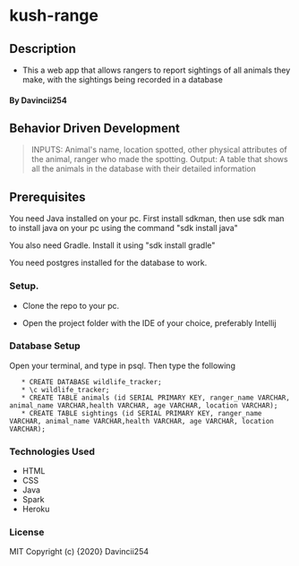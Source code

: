 # kush-range

## Description

- This a web app that allows rangers to report sightings of all animals they make, with the sightings being recorded in a database

#### By Davincii254

## Behavior Driven Development

> INPUTS: Animal's name, location spotted, other physical attributes of the animal, ranger who made the spotting.
> Output: A table that shows all the animals in the database with their detailed information

## Prerequisites

You need Java installed on your pc. First install sdkman, then use sdk man to install java on your pc using the command "sdk install java"

You also need Gradle. Install it using "sdk install gradle"

You need postgres installed for the database to work.

###  Setup.

- Clone the repo to your pc.

- Open the project folder with the IDE of your choice, preferably Intellij

### Database Setup
Open your terminal, and type in psql. Then type the following

       * CREATE DATABASE wildlife_tracker;
       * \c wildlife_tracker;
       * CREATE TABLE animals (id SERIAL PRIMARY KEY, ranger_name VARCHAR, animal_name VARCHAR,health VARCHAR, age VARCHAR, location VARCHAR);
       * CREATE TABLE sightings (id SERIAL PRIMARY KEY, ranger_name VARCHAR, animal_name VARCHAR,health VARCHAR, age VARCHAR, location VARCHAR);
 
 ### Technologies Used
     
* HTML
* CSS
* Java
* Spark
* Heroku


### License
MIT
Copyright (c) {2020} Davincii254

